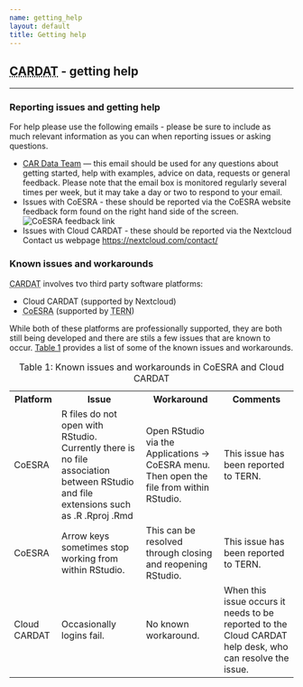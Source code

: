```yaml
---
name: getting_help
layout: default
title: Getting help
---
```

<h2><abbr title="Clean Air Research Data Analysis Technology">CARDAT</abbr> - getting help</h2>
<hr class="car-red" />
<h3>Reporting issues and getting help</h3>
<p>For help please use the following emails - please be sure to include as much relevant information as you can when reporting issues or asking questions.</p>
<ul>
<li><a href="mailto:car.data@sydney.edu.au">CAR Data Team</a> &mdash; this email should be used for any questions about getting started, help with examples, advice on data, requests or general feedback.
Please note that the email box is monitored regularly several times per week, but it may take a day or two to respond to your email.</li>
<li>Issues with CoESRA - these should be reported via the CoESRA website feedback form found on the right hand side of the screen.
<img src="images/CoESRA_feedback_link.PNG" alt="CoESRA feedback link" />
<li>Issues with Cloud CARDAT - these should be reported via the Nextcloud Contact us webpage <a href="https://nextcloud.com/contact/">https://nextcloud.com/contact/</a></li>
</ul>


<h3>Known issues and workarounds</h3>
<p><abbr title="Centre for Air pollution, energy and health Research Data Analysis Technology">CARDAT</abbr> involves tvo third party software platforms:</p>
<ul>
<li>Cloud CARDAT (supported by Nextcloud)</li>
<li><abbr title="Collaborative Environment for Scholarly Research and Analysis">CoESRA</abbr> (supported by <abbr title="Terrestrial Ecosystem Research Network">TERN</abbr>)</li>
</ul>
<p> While both of these platforms are professionally supported, they are both still being developed and there are stils a few issues that are known to occur. 
<a href="#table_1">Table 1</a> provides a list of some of the known issues and workarounds.</p>
<table id="table_1">
<caption>Table 1: Known issues and workarounds in CoESRA and Cloud CARDAT</caption>
<tr>
<th>Platform</th>
<th>Issue</th>
<th>Workaround</th>
<th>Comments</th>
</tr>
<tr>
<td>CoESRA</td>
<td>R files do not open with RStudio. Currently there is no file association between RStudio and file extensions such as .R .Rproj .Rmd</td>
<td>Open RStudio via the Applications -> CoESRA menu. Then open the file from within RStudio.</td>
<td>This issue has been reported to TERN.</td>
</tr>
<tr>
<td>CoESRA</td>
<td>Arrow keys sometimes stop working from within RStudio.</td>
<td>This can be resolved through closing and reopening RStudio.</td>
<td>This issue has been reported to TERN.</td>
</tr>
<tr>
<td>Cloud CARDAT</td>
<td>Occasionally logins fail.</td>
<td>No known workaround.</td>
<td>When this issue occurs it needs to be reported to the Cloud CARDAT help desk, who can resolve the issue.</td>
</tr>
<!--	<tr>
<td></td>
<td></td>
<td></td>
<td></td>
</tr> -->
</table>
